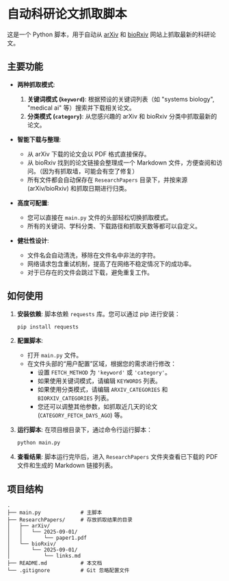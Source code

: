 # 自动科研论文抓取脚本

这是一个 Python 脚本，用于自动从 [arXiv](https://arxiv.org/) 和 [bioRxiv](https://www.biorxiv.org/) 网站上抓取最新的科研论文。

## 主要功能

- **两种抓取模式**:
  1.  **关键词模式 (`keyword`)**: 根据预设的关键词列表（如 "systems biology", "medical ai" 等）搜索并下载相关论文。
  2.  **分类模式 (`category`)**: 从您感兴趣的 arXiv 和 bioRxiv 分类中抓取最新的论文。

- **智能下载与整理**:
  - 从 arXiv 下载的论文会以 PDF 格式直接保存。
  - 从 bioRxiv 找到的论文链接会整理成一个 Markdown 文件，方便查阅和访问。（因为有抓取墙，可能会有空了修复）
  - 所有文件都会自动保存在 `ResearchPapers` 目录下，并按来源 (arXiv/bioRxiv) 和抓取日期进行归类。

- **高度可配置**:
  - 您可以直接在 `main.py` 文件的头部轻松切换抓取模式。
  - 所有的关键词、学科分类、下载路径和抓取天数等都可以自定义。

- **健壮性设计**:
  - 文件名会自动清洗，移除在文件名中非法的字符。
  - 网络请求包含重试机制，提高了在网络不稳定情况下的成功率。
  - 对于已存在的文件会跳过下载，避免重复工作。

## 如何使用

1.  **安装依赖**:
    脚本依赖 `requests` 库。您可以通过 pip 进行安装：
    ```bash
    pip install requests
    ```

2.  **配置脚本**:
    - 打开 `main.py` 文件。
    - 在文件头部的“用户配置”区域，根据您的需求进行修改：
      - 设置 `FETCH_METHOD` 为 `'keyword'` 或 `'category'`。
      - 如果使用关键词模式，请编辑 `KEYWORDS` 列表。
      - 如果使用分类模式，请编辑 `ARXIV_CATEGORIES` 和 `BIORXIV_CATEGORIES` 列表。
      - 您还可以调整其他参数，如抓取近几天的论文 (`CATEGORY_FETCH_DAYS_AGO`) 等。

3.  **运行脚本**:
    在项目根目录下，通过命令行运行脚本：
    ```bash
    python main.py
    ```

4.  **查看结果**:
    脚本运行完毕后，进入 `ResearchPapers` 文件夹查看已下载的 PDF 文件和生成的 Markdown 链接列表。

## 项目结构

```
.
├── main.py             # 主脚本
├── ResearchPapers/     # 存放抓取结果的目录
│   ├── arXiv/
│   │   └── 2025-09-01/
│   │       └── paper1.pdf
│   └── bioRxiv/
│       └── 2025-09-01/
│           └── links.md
├── README.md           # 本文档
└── .gitignore          # Git 忽略配置文件
```
